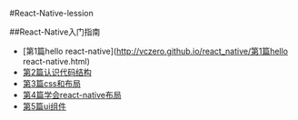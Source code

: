 #React-Native-lession

##React-Native入门指南

+ [第1篇hello react-native](http://vczero.github.io/react_native/第1篇hello react-native.html)
+ [第2篇认识代码结构](http://vczero.github.io/react_native/第2篇认识代码结构.html)
+ [第3篇css和布局](http://vczero.github.io/react_native/第3篇css和布局.html)
+ [第4篇学会react-native布局](http://vczero.github.io/react_native/第4篇学会react-native布局.html)
+ [第5篇ui组件](http://vczero.github.io/react_native/第5篇ui组件.html)
